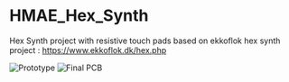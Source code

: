 # HMAE_Hex_Synth

Hex Synth project with resistive touch pads based on ekkoflok hex synth project : https://www.ekkoflok.dk/hex.php

![Prototype](https://github.com/hippobo/HMAE_Hex_Synth/rsz_120230324_162148.jpg?raw=true)
![Final PCB](https://github.com/hippobo/HMAE_Hex_Synth/rsz_520230324_162057.jpg?raw=true)


